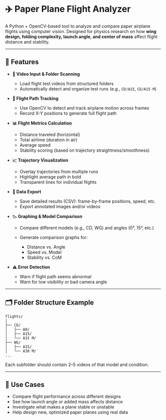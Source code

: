 # ✈️ Paper Plane Flight Analyzer

A Python + OpenCV-based tool to analyze and compare paper airplane flights using computer vision. Designed for physics research on how **wing design, folding complexity, launch angle, and center of mass** affect flight distance and stability.

---

## 🔧 Features

* **🎥 Video Input & Folder Scanning**

  * Load flight test videos from structured folders
  * Automatically detect and organize test runs (e.g., `CD/A15`, `CD/A15 M`)

* **📍 Flight Path Tracking**

  * Use OpenCV to detect and track airplane motion across frames
  * Record X-Y positions to generate full flight path

* **📊 Flight Metrics Calculation**

  * Distance traveled (horizontal)
  * Total airtime (duration in air)
  * Average speed
  * Stability scoring (based on trajectory straightness/smoothness)

* **📈 Trajectory Visualization**

  * Overlay trajectories from multiple runs
  * Highlight average path in bold
  * Transparent lines for individual flights

* **📁 Data Export**

  * Save detailed results (CSV): frame-by-frame positions, speed, etc.
  * Export annotated images and/or videos

* **📉 Graphing & Model Comparison**

  * Compare different models (e.g., CD, WG) and angles (0°, 15°, etc.)
  * Generate comparison graphs for:

    * Distance vs. Angle
    * Speed vs. Model
    * Stability vs. CoM

* **⚠️ Error Detection**

  * Warn if flight path seems abnormal
  * Warn for low visibility or bad camera angle

---

## 🗂 Folder Structure Example

```
flights/
│
├── CD/
│   ├── A0/
│   ├── A15/
│   └── A15 M/
├── WG/
│   ├── A15/
│   └── A30 M/
...
```

Each subfolder should contain 2–5 videos of that model and condition.

---

## 🧠 Use Cases

* Compare flight performance across different designs
* See how launch angle or added mass affects distance
* Investigate what makes a plane stable or unstable
* Help design new, optimized paper planes using real data

